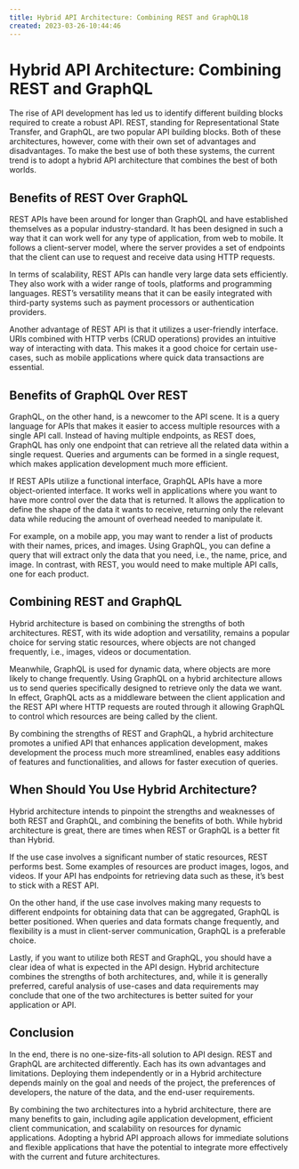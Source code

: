 ```yaml
---
title: Hybrid API Architecture: Combining REST and GraphQL18
created: 2023-03-26-10:44:46
---
```


# Hybrid API Architecture: Combining REST and GraphQL

The rise of API development has led us to identify different building blocks required to create a robust API. REST, standing for Representational State Transfer, and GraphQL, are two popular API building blocks. Both of these architectures, however, come with their own set of advantages and disadvantages. To make the best use of both these systems, the current trend is to adopt a hybrid API architecture that combines the best of both worlds.

## Benefits of REST Over GraphQL

REST APIs have been around for longer than GraphQL and have established themselves as a popular industry-standard. It has been designed in such a way that it can work well for any type of application, from web to mobile. It follows a client-server model, where the server provides a set of endpoints that the client can use to request and receive data using HTTP requests.

In terms of scalability, REST APIs can handle very large data sets efficiently. They also work with a wider range of tools, platforms and programming languages. REST’s versatility means that it can be easily integrated with third-party systems such as payment processors or authentication providers. 

Another advantage of REST API is that it utilizes a user-friendly interface. URIs combined with HTTP verbs (CRUD operations) provides an intuitive way of interacting with data. This makes it a good choice for certain use-cases, such as mobile applications where quick data transactions are essential. 

## Benefits of GraphQL Over REST

GraphQL, on the other hand, is a newcomer to the API scene. It is a query language for APIs that makes it easier to access multiple resources with a single API call. Instead of having multiple endpoints, as REST does, GraphQL has only one endpoint that can retrieve all the related data within a single request. Queries and arguments can be formed in a single request, which makes application development much more efficient.

If REST APIs utilize a functional interface, GraphQL APIs have a more object-oriented interface. It works well in applications where you want to have more control over the data that is returned. It allows the application to define the shape of the data it wants to receive, returning only the relevant data while reducing the amount of overhead needed to manipulate it. 

For example, on a mobile app, you may want to render a list of products with their names, prices, and images. Using GraphQL, you can define a query that will extract only the data that you need, i.e., the name, price, and image. In contrast, with REST, you would need to make multiple API calls, one for each product.

## Combining REST and GraphQL

Hybrid architecture is based on combining the strengths of both architectures. REST, with its wide adoption and versatility, remains a popular choice for serving static resources, where objects are not changed frequently, i.e., images, videos or documentation. 

Meanwhile, GraphQL is used for dynamic data, where objects are more likely to change frequently. Using GraphQL on a hybrid architecture allows us to send queries specifically designed to retrieve only the data we want. In effect, GraphQL acts as a middleware between the client application and the REST API where HTTP requests are routed through it allowing GraphQL to control which resources are being called by the client.

By combining the strengths of REST and GraphQL, a hybrid architecture promotes a unified API that enhances application development, makes development the process much more streamlined, enables easy additions of features and functionalities, and allows for faster execution of queries.

## When Should You Use Hybrid Architecture?

Hybrid architecture intends to pinpoint the strengths and weaknesses of both REST and GraphQL, and combining the benefits of both. While hybrid architecture is great, there are times when REST or GraphQL is a better fit than Hybrid. 

If the use case involves a significant number of static resources, REST performs best. Some examples of resources are product images, logos, and videos. If your API has endpoints for retrieving data such as these, it’s best to stick with a REST API.

On the other hand, if the use case involves making many requests to different endpoints for obtaining data that can be aggregated, GraphQL is better positioned. When queries and data formats change frequently, and flexibility is a must in client-server communication, GraphQL is a preferable choice.

Lastly, if you want to utilize both REST and GraphQL, you should have a clear idea of what is expected in the API design. Hybrid architecture combines the strengths of both architectures, and, while it is generally preferred, careful analysis of use-cases and data requirements may conclude that one of the two architectures is better suited for your application or API.

## Conclusion

In the end, there is no one-size-fits-all solution to API design. REST and GraphQL are architected differently. Each has its own advantages and limitations. Deploying them independently or in a Hybrid architecture depends mainly on the goal and needs of the project, the preferences of developers, the nature of the data, and the end-user requirements.

By combining the two architectures into a hybrid architecture, there are many benefits to gain, including agile application development, efficient client communication, and scalability on resources for dynamic applications. Adopting a hybrid API approach allows for immediate solutions and flexible applications that have the potential to integrate more effectively with the current and future architectures.
